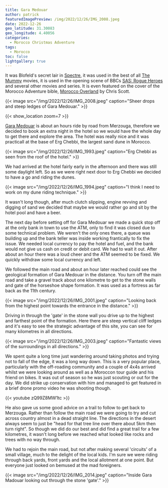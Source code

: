 ```yaml
---
title: Gara Medouar
author: patrick
featuredImagePreview: /img/2022/12/26/IMG_2008.jpeg
date: 2022-12-26
geo_latitude: 31.30083
geo_longitude: 4.40056
categories:
  - Morocco Christmas Adventure
tags:
  - Morocco
toc: false
lightgallery: true
---
```



It was Blofeld's secret lair in [Spectre](https://en.wikipedia.org/wiki/Spectre_(2015_film)?wprov=sfti1), it was used in the best of all [The Mummy](https://en.wikipedia.org/wiki/The_Mummy_(1999_film)?wprov=sfti1) movies, it is used in the opening scene of BBCs [SAS: Rogue Heroes](https://en.wikipedia.org/wiki/SAS:_Rogue_Heroes?wprov=sfti1) and several other movies and series. It is even featured on the cover of the Morocco Adventure bible, [Morocco Overland](https://sahara-overland.com/morocco-overland/) by Chris Scott.

<!--more-->

{{< image src="/img/2022/12/26/IMG_2008.jpeg" caption="Sheer drops and steep ledges of Gara Medouar." >}}

{{< show_location zoom=7 >}}

[Gara Medouar](https://en.wikipedia.org/wiki/Gara_Medouar) is about an hours ride by road from Merzouga, therefore we decided to book an extra night in the hotel so we would have the whole day to get there and explore the area. The hotel was really nice and it was practicall at the base of Erg Chebbi, the largest sand dune in Morocco.

{{< image src="/img/2022/12/26/IMG_1993.jpeg" caption="Erg Chebbi as seen from the roof of the hotel." >}}

We had arrived at the hotel fairly early in the afternoon and there was still some daylight left. So as we were right next door to Erg Chebbi we decided to have a go and riding the dunes.

{{< image src="/img/2022/12/26/IMG_1994.jpeg" caption="I think I need to work on my dune riding technique." >}}

It wasn't long though, after much clutch slipping, engine revving and digging of sand we decided that maybe we would rather go and sit by the hotel pool and have a beer.

The next day before setting off for Gara Medouar we made a quick stop off at the only bank in town to use the ATM, only to find it was closed due to some technical problem. We weren't the only ones there, a queue was building up and the bank teller was inside working frantically to fix the issue. We needed local currency to pay the hotel and fuel, and the bank would not give us cash on credit or debit card. We had to wait it out. After about an hour there was a loud cheer and the ATM seemed to be fixed. We quickly withdraw some local currency and left.

We followed the main road and about an hour later reached could see the geological formation of Gara Medouar in the distance. You turn off the main road and take a gravel track about one kilometre to get to the stone walls and gate of the horseshoe shape formation. It was used as a fortress as far back as the 11th century.

{{< image src="/img/2022/12/26/IMG_2001.jpeg" caption="Looking back from the highest point towards the entrance in the distance." >}}

Driving in through the 'gate' in the stone wall you drive up to the highest and farthest point of the formation. Here there are steep vertical cliff ledges and it's easy to see the strategic advantage of this site, you can see for many kilometres in all directions.

{{< image src="/img/2022/12/26/IMG_2003.jpeg" caption="Fantastic views of the surroundings in all directions." >}}

We spent quite a long time just wandering around taking photos and trying not to fall of the edge, it was a long way down. This is a very popular place, particularly with the off-roading community and a couple of 4x4s arrived whilst we were looking around as well as a Moroccon tour guide and his friend on bikes. It was out of season so he was just scouting or out for the day. We did strike up conservation with him and managed to get featured in a brief drone promo video he was shooting though.

{{< youtube zQ99Z8MW1tc >}}

He also gave us some good advice on a trail to follow to get back to Merzouga. Rather than follow the main road we were going to try and cut across country almost in a dead straight line. The directions in the desert always seem to just be "head for that tree line over there about 5km then turn right". So though we did do our best and did find a great trail for a few kilometres, it wasn't long before we reached what looked like rocks and trees with no way through.

We had to rejoin the main road, but not after making several 'circuits' of a small village, much to the delight of the local kids. I'm sure we were riding through back yards, front yards and the local allotment at one point. But everyone just looked on bemused at the mad foreigners.

{{< image src="/img/2022/12/26/IMG_2014.jpeg" caption="Inside Gara Madouar looking out through the stone 'gate'." >}}

